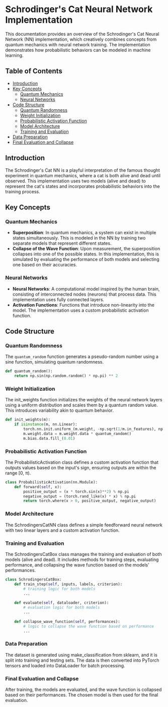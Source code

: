 # Schrodinger's Cat Neural Network Implementation

This documentation provides an overview of the Schrodinger's Cat Neural Network (NN) implementation, which creatively combines concepts from quantum mechanics with neural network training. The implementation demonstrates how probabilistic behaviors can be modeled in machine learning.

## Table of Contents
- [Introduction](#introduction)
- [Key Concepts](#key-concepts)
  - [Quantum Mechanics](#quantum-mechanics)
  - [Neural Networks](#neural-networks)
- [Code Structure](#code-structure)
  - [Quantum Randomness](#quantum-randomness)
  - [Weight Initialization](#weight-initialization)
  - [Probabilistic Activation Function](#probabilistic-activation-function)
  - [Model Architecture](#model-architecture)
  - [Training and Evaluation](#training-and-evaluation)
- [Data Preparation](#data-preparation)
- [Final Evaluation and Collapse](#final-evaluation-and-collapse)

## Introduction
The Schrodinger's Cat NN is a playful interpretation of the famous thought experiment in quantum mechanics, where a cat is both alive and dead until observed. This implementation uses two models (alive and dead) to represent the cat's states and incorporates probabilistic behaviors into the training process.

## Key Concepts

### Quantum Mechanics
- **Superposition**: In quantum mechanics, a system can exist in multiple states simultaneously. This is modeled in the NN by training two separate models that represent different states.
- **Collapse of the Wave Function**: Upon measurement, the superposition collapses into one of the possible states. In this implementation, this is simulated by evaluating the performance of both models and selecting one based on their accuracies.

### Neural Networks
- **Neural Networks**: A computational model inspired by the human brain, consisting of interconnected nodes (neurons) that process data. This implementation uses fully connected layers.
- **Activation Functions**: Functions that introduce non-linearity into the model. The implementation uses a custom probabilistic activation function.

## Code Structure

### Quantum Randomness
The `quantum_random` function generates a pseudo-random number using a sine function, simulating quantum randomness.

```python
def quantum_random():
    return np.sin(np.random.random() * np.pi) ** 2
```

### Weight Initialization
The init_weights function initializes the weights of the neural network layers using a uniform distribution and scales them by a quantum random value. This introduces variability akin to quantum behavior.
```python
def init_weights(m):
    if isinstance(m, nn.Linear):
        torch.nn.init.uniform_(m.weight, -np.sqrt(1/m.in_features), np.sqrt(1/m.in_features))
        m.weight.data = m.weight.data * quantum_random()
        m.bias.data.fill_(0.01)
```

### Probabilistic Activation Function
The ProbabilisticActivation class defines a custom activation function that outputs values based on the input's sign, ensuring outputs are within the range [0, π).
```python
class ProbabilisticActivation(nn.Module):
    def forward(self, x):
        positive_output = (x * torch.sin(x)**2) % np.pi  
        negative_output = (torch.rand_like(x) * x) % np.pi 
        return torch.where(x > 0, positive_output, negative_output)
```

### Model Architecture
The SchrodingersCatNN class defines a simple feedforward neural network with two linear layers and a custom activation function.

### Training and Evaluation
The SchrodingersCatBox class manages the training and evaluation of both models (alive and dead). It includes methods for training steps, evaluating performance, and collapsing the wave function based on the models' performances.
```python
class SchrodingersCatBox:
    def train_step(self, inputs, labels, criterion):
        # training logic for both models
        ...
    
    def evaluate(self, dataloader, criterion):
        # evaluation logic for both models
        ...
    
    def collapse_wave_function(self, performances):
        # logic to collapse the wave function based on performance
        ...
```

### Data Preparation
The dataset is generated using make_classification from sklearn, and it is split into training and testing sets. The data is then converted into PyTorch tensors and loaded into DataLoader for batch processing.

### Final Evaluation and Collapse
After training, the models are evaluated, and the wave function is collapsed based on their performances. The chosen model is then used for the final evaluation.
